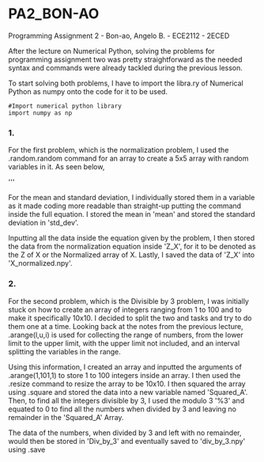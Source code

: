 # PA2_BON-AO
Programming Assignment 2 - Bon-ao, Angelo B. - ECE2112 - 2ECED

After the lecture on Numerical Python, solving the problems for programming assignment two was pretty straightforward as the needed syntax and commands were already tackled during the previous lesson.

To start solving both problems, I have to import the libra.ry of Numerical Python as numpy onto the code for it to be used.
```
#Import numerical python library
import numpy as np 
```

### 1.
For the first problem, which is the normalization problem, I used the .random.random command for an array to create a 5x5 array with random variables in it. As seen below,

'''



For the mean and standard deviation, I individually stored them in a variable as it made coding more readable than straight-up putting the command inside the full equation. 
I stored the mean in 'mean' and stored the standard deviation in 'std_dev'. 

Inputting all the data inside the equation given by the problem, I then stored the data from the normalization equation inside 'Z_X', for it to be denoted as the Z of X or the Normalized array of X. Lastly, I saved the data of 'Z_X' into 'X_normalized.npy'.

### 2.
For the second problem, which is the Divisible by 3 problem, I was initially stuck on how to create an array of integers ranging from 1 to 100 and to make it specifically 10x10. I decided to split the two and tasks and try to do them one at a time. Looking back at the notes from the previous lecture, .arange(l,u,i) is used for collecting the range of numbers, from the lower limit to the upper limit, with the upper limit not included, and an interval splitting the variables in the range.

Using this information, I created an array and inputted the arguments of .arange(1,101,1) to store 1 to 100 integers inside an array. I then used the .resize command to resize the array to be 10x10.
I then squared the array using .square and stored the data into a new variable named 'Squared_A'. Then, to find all the integers divisible by 3, I used the modulo 3 '%3' and equated to 0 to find all the numbers when divided by 3 and leaving no remainder in the 'Squared_A' Array.

The data of the numbers, when divided by 3 and left with no remainder, would then be stored in 'Div_by_3' and eventually saved to 'div_by_3.npy' using .save

